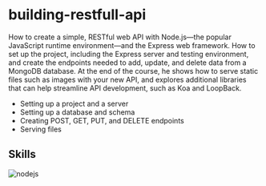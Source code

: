 # building-restfull-api

How to create a simple, RESTful web API with Node.js—the popular JavaScript runtime environment—and the Express web framework. How to set up the project, including the Express server and testing environment, and create the endpoints needed to add, update, and delete data from a MongoDB database. At the end of the course, he shows how to serve static files such as images with your new API, and explores additional libraries that can help streamline API development, such as Koa and LoopBack.

* Setting up a project and a server
* Setting up a database and schema
* Creating POST, GET, PUT, and DELETE endpoints
* Serving files

## Skills
<img src="https://img.shields.io/badge/-Node.js-yellowgreen" alt="nodejs" />
